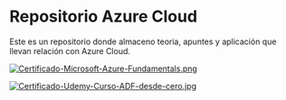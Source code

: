 # Repositorio Azure Cloud
Este es un repositorio donde almaceno teoria, apuntes y aplicación que llevan relación con Azure Cloud.

[![Certificado-Microsoft-Azure-Fundamentals.png](https://i.postimg.cc/wMxQmGQP/Certificado-Microsoft-Azure-Fundamentals.png)](https://postimg.cc/9RS931St)

[![Certificado-Udemy-Curso-ADF-desde-cero.jpg](https://i.postimg.cc/2SBWtDcm/Certificado-Udemy-Curso-ADF-desde-cero.jpg)](https://postimg.cc/Bj4t8dfw)